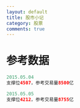 ```yaml
---
layout: default
title: 股市小记
category: 股票
comments: true
---
```



# 参考数据


```php
2015.05.04
支撑位4507，参考交易量8500亿
```

```java
2015.05.05
支撑位4212，参考交易量8755亿
```
 
